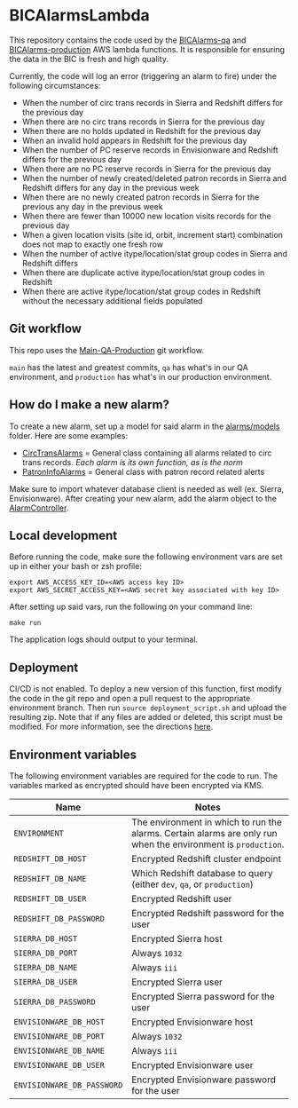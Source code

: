 # BICAlarmsLambda

This repository contains the code used by the [BICAlarms-qa](https://us-east-1.console.aws.amazon.com/lambda/home?region=us-east-1#/functions/BICAlarms-qa?newFunction=true&tab=code) and [BICAlarms-production](https://us-east-1.console.aws.amazon.com/lambda/home?region=us-east-1#/functions/BICAlarms-production?newFunction=true&tab=code) AWS lambda functions. It is responsible for ensuring the data in the BIC is fresh and high quality.

Currently, the code will log an error (triggering an alarm to fire) under the following circumstances:
* When the number of circ trans records in Sierra and Redshift differs for the previous day
* When there are no circ trans records in Sierra for the previous day
* When there are no holds updated in Redshift for the previous day
* When an invalid hold appears in Redshift for the previous day
* When the number of PC reserve records in Envisionware and Redshift differs for the previous day
* When there are no PC reserve records in Sierra for the previous day
* When the number of newly created/deleted patron records in Sierra and Redshift differs for any day in the previous week
* When there are no newly created patron records in Sierra for the previous any day in the previous week
* When there are fewer than 10000 new location visits records for the previous day
* When a given location visits (site id, orbit, increment start) combination does not map to exactly one fresh row
* When the number of active itype/location/stat group codes in Sierra and Redshift differs
* When there are duplicate active itype/location/stat group codes in Redshift
* When there are active itype/location/stat group codes in Redshift without the necessary additional fields populated

## Git workflow
This repo uses the [Main-QA-Production](https://github.com/NYPL/engineering-general/blob/main/standards/git-workflow.md#main-qa-production) git workflow.

`main` has the latest and greatest commits, `qa` has what's in our QA environment, and `production` has what's in our production environment.

## How do I make a new alarm?
To create a new alarm, set up a model for said alarm in the [alarms/models](alarms/models) folder. Here are some examples:
* [CircTransAlarms](alarms/models/circ_trans_alarms.py) = General class containing all alarms related to circ trans records. *Each alarm is its own function, as is the norm*
* [PatronInfoAlarms](alarms/models/patron_info_alarms.py) = General class with patron record related alerts

Make sure to import whatever database client is needed as well (ex. Sierra, Envisionware). After creating your new alarm, add the alarm object to the [AlarmController](alarm_controller.py).

## Local development
Before running the code, make sure the following environment vars are set up in either your bash or zsh profile:
```
export AWS_ACCESS_KEY_ID=<AWS access key ID>
export AWS_SECRET_ACCESS_KEY=<AWS secret key associated with key ID>
```

After setting up said vars, run the following on your command line:
```
make run
```
The application logs should output to your terminal.

## Deployment
CI/CD is not enabled. To deploy a new version of this function, first modify the code in the git repo and open a pull request to the appropriate environment branch. Then run `source deployment_script.sh` and upload the resulting zip. Note that if any files are added or deleted, this script must be modified. For more information, see the directions [here](https://docs.aws.amazon.com/lambda/latest/dg/python-package.html).

## Environment variables
The following environment variables are required for the code to run. The variables marked as encrypted should have been encrypted via KMS.

| Name        | Notes           |
| ------------- | ------------- |
| `ENVIRONMENT` | The environment in which to run the alarms. Certain alarms are only run when the environment is `production`. |
| `REDSHIFT_DB_HOST` | Encrypted Redshift cluster endpoint |
| `REDSHIFT_DB_NAME` | Which Redshift database to query (either `dev`, `qa`, or `production`) |
| `REDSHIFT_DB_USER` | Encrypted Redshift user |
| `REDSHIFT_DB_PASSWORD` | Encrypted Redshift password for the user |
| `SIERRA_DB_HOST` | Encrypted Sierra host |
| `SIERRA_DB_PORT` | Always `1032` |
| `SIERRA_DB_NAME` | Always `iii` |
| `SIERRA_DB_USER` | Encrypted Sierra user |
| `SIERRA_DB_PASSWORD` | Encrypted Sierra password for the user |
| `ENVISIONWARE_DB_HOST` | Encrypted Envisionware host |
| `ENVISIONWARE_DB_PORT` | Always `1032` |
| `ENVISIONWARE_DB_NAME` | Always `iii` |
| `ENVISIONWARE_DB_USER` | Encrypted Envisionware user |
| `ENVISIONWARE_DB_PASSWORD` | Encrypted Envisionware password for the user |
